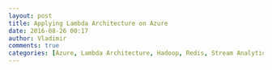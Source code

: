 ```yaml
---
layout: post
title: Applying Lambda Architecture on Azure
date: 2016-08-26 00:17
author: Vladimir
comments: true
categories: [Azure, Lambda Architecture, Hadoop, Redis, Stream Analytics]
---
```


